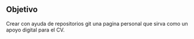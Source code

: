 ## Objetivo
Crear con ayuda de repositorios git una pagina personal que sirva como un apoyo digital para el CV.